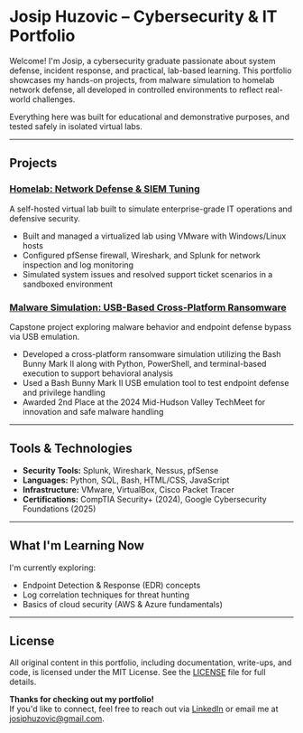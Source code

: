 # Josip Huzovic – Cybersecurity & IT Portfolio

Welcome! I'm Josip, a cybersecurity graduate passionate about system defense, incident response, and practical, lab-based learning. This portfolio showcases my hands-on projects, from malware simulation to homelab network defense, all developed in controlled environments to reflect real-world challenges.

Everything here was built for educational and demonstrative purposes, and tested safely in isolated virtual labs.

---
## Projects

### [Homelab: Network Defense & SIEM Tuning](./homelab)
A self-hosted virtual lab built to simulate enterprise-grade IT operations and defensive security.
- Built and managed a virtualized lab using VMware with Windows/Linux hosts
- Configured pfSense firewall, Wireshark, and Splunk for network inspection and log monitoring
- Simulated system issues and resolved support ticket scenarios in a sandboxed environment

### [Malware Simulation: USB-Based Cross-Platform Ransomware](./malware-simulation)
Capstone project exploring malware behavior and endpoint defense bypass via USB emulation.
- Developed a cross-platform ransomware simulation utilizing the Bash Bunny Mark II along with Python, PowerShell, and terminal-based execution to support behavioral analysis
- Used a Bash Bunny Mark II USB emulation tool to test endpoint defense and privilege handling
- Awarded 2nd Place at the 2024 Mid-Hudson Valley TechMeet for innovation and safe malware handling

---
## Tools & Technologies
- **Security Tools:** Splunk, Wireshark, Nessus, pfSense
- **Languages:** Python, SQL, Bash, HTML/CSS, JavaScript
- **Infrastructure:** VMware, VirtualBox, Cisco Packet Tracer
- **Certifications:** CompTIA Security+ (2024), Google Cybersecurity Foundations (2025)

---
## What I'm Learning Now
I'm currently exploring:
- Endpoint Detection & Response (EDR) concepts
- Log correlation techniques for threat hunting
- Basics of cloud security (AWS & Azure fundamentals)

---
## License
All original content in this portfolio, including documentation, write-ups, and code, is licensed under the MIT License.
See the [LICENSE](./LICENSE) file for full details.

**Thanks for checking out my portfolio!**  
If you'd like to connect, feel free to reach out via [LinkedIn](https://www.linkedin.com/in/josip-huzovic/) or email me at josiphuzovic@gmail.com.
